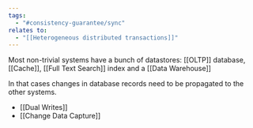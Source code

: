 ```yaml
---
tags:
  - "#consistency-guarantee/sync"
relates to:
  - "[[Heterogeneous distributed transactions]]"
---
```

Most non-trivial systems have a bunch of datastores: [[OLTP]] database, [[Cache]], [[Full Text Search]] index and a [[Data Warehouse]]

In that cases changes in database records need to be propagated to the other systems.

- [[Dual Writes]]
- [[Change Data Capture]]